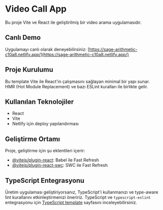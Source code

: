 # Video Call App

Bu proje Vite ve React ile geliştirilmiş bir video arama uygulamasıdır.

## Canlı Demo

Uygulamayı canlı olarak deneyebilirsiniz: [https://sage-arithmetic-c10a8.netlify.app/](https://sage-arithmetic-c10a8.netlify.app/)

## Proje Kurulumu

Bu template Vite ile React'in çalışmasını sağlayan minimal bir yapı sunar. HMR (Hot Module Replacement) ve bazı ESLint kuralları ile birlikte gelir.

## Kullanılan Teknolojiler

- React
- Vite
- Netlify için deploy yapılandırması

## Geliştirme Ortamı

Proje, geliştirme için şu eklentileri içerir:

- [@vitejs/plugin-react](https://github.com/vitejs/vite-plugin-react/blob/main/packages/plugin-react/README.md): Babel ile Fast Refresh
- [@vitejs/plugin-react-swc](https://github.com/vitejs/vite-plugin-react-swc): SWC ile Fast Refresh

## TypeScript Entegrasyonu

Üretim uygulaması geliştiriyorsanız, TypeScript'i kullanmanızı ve type-aware lint kurallarını etkinleştirmenizi öneririz. TypeScript ve `typescript-eslint` entegrasyonu için [TypeScript template](https://github.com/vitejs/vite/tree/main/packages/create-vite/template-react-ts) sayfasını inceleyebilirsiniz.
